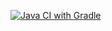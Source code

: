 [![Java CI with Gradle](https://github.com/OlesyaSumatokhina/AVTOTESTID/actions/workflows/gradle.yml/badge.svg)](https://github.com/OlesyaSumatokhina/AVTOTESTID/actions/workflows/gradle.yml)